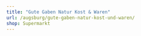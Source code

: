 ```yaml
---
title: "Gute Gaben Natur Kost & Waren"
url: /augsburg/gute-gaben-natur-kost-und-waren/
shop: Supermarkt
---
```

